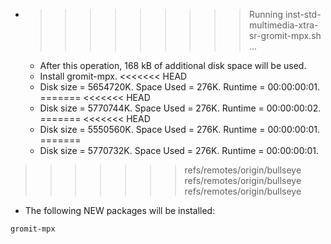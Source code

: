 * >>>>>>>>> Running inst-std-multimedia-xtra-sr-gromit-mpx.sh ...
  * After this operation, 168 kB of additional disk space will be used.
  * Install gromit-mpx.
<<<<<<< HEAD
  * Disk size = 5654720K. Space Used = 276K. Runtime = 00:00:00:01.
=======
<<<<<<< HEAD
  * Disk size = 5770744K. Space Used = 276K. Runtime = 00:00:00:02.
=======
<<<<<<< HEAD
  * Disk size = 5550560K. Space Used = 276K. Runtime = 00:00:00:01.
=======
  * Disk size = 5770732K. Space Used = 276K. Runtime = 00:00:00:01.
>>>>>>> refs/remotes/origin/bullseye
>>>>>>> refs/remotes/origin/bullseye
>>>>>>> refs/remotes/origin/bullseye
  * The following NEW packages will be installed:
  ```bash
gromit-mpx
  ```
